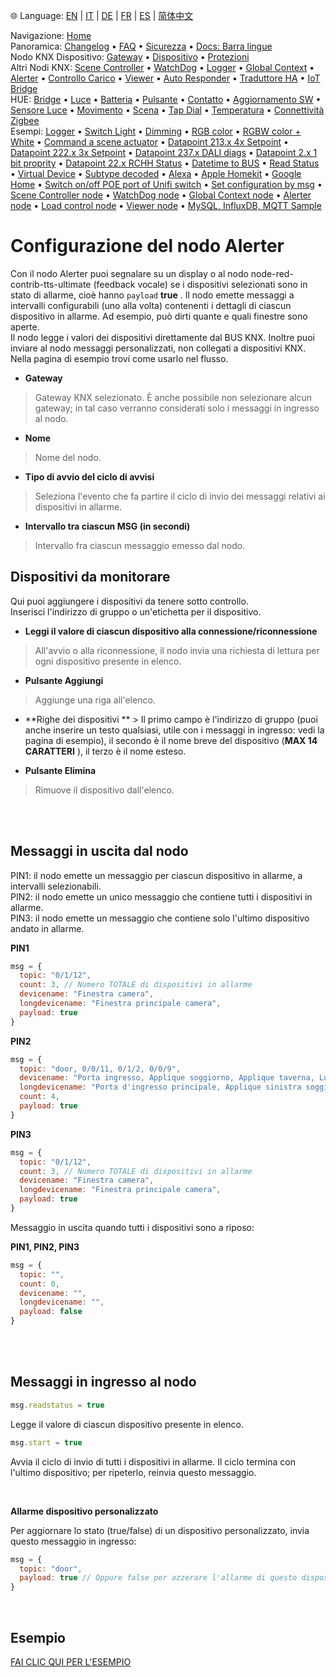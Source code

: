 🌐 Language: [EN](https://supergiovane.github.io/node-red-contrib-knx-ultimate/wiki/Alerter-Configuration) | [IT](https://supergiovane.github.io/node-red-contrib-knx-ultimate/wiki/it-Alerter-Configuration) | [DE](https://supergiovane.github.io/node-red-contrib-knx-ultimate/wiki/de-Alerter-Configuration) | [FR](https://supergiovane.github.io/node-red-contrib-knx-ultimate/wiki/fr-Alerter-Configuration) | [ES](https://supergiovane.github.io/node-red-contrib-knx-ultimate/wiki/es-Alerter-Configuration) | [简体中文](https://supergiovane.github.io/node-red-contrib-knx-ultimate/wiki/zh-CN-Alerter-Configuration)

<!-- NAV START -->
Navigazione: [Home](https://supergiovane.github.io/node-red-contrib-knx-ultimate/wiki/it-Home)  
Panoramica: [Changelog](https://github.com/Supergiovane/node-red-contrib-knx-ultimate/blob/master/CHANGELOG.md) • [FAQ](https://supergiovane.github.io/node-red-contrib-knx-ultimate/wiki/it-FAQ-Troubleshoot) • [Sicurezza](https://supergiovane.github.io/node-red-contrib-knx-ultimate/wiki/it-SECURITY) • [Docs: Barra lingue](https://supergiovane.github.io/node-red-contrib-knx-ultimate/wiki/it-Docs-Language-Bar)  
Nodo KNX Dispositivo: [Gateway](https://supergiovane.github.io/node-red-contrib-knx-ultimate/wiki/it-Gateway-configuration) • [Dispositivo](https://supergiovane.github.io/node-red-contrib-knx-ultimate/wiki/it-Device) • [Protezioni](https://supergiovane.github.io/node-red-contrib-knx-ultimate/wiki/it-Protections)  
Altri Nodi KNX: [Scene Controller](https://supergiovane.github.io/node-red-contrib-knx-ultimate/wiki/it-SceneController-Configuration) • [WatchDog](https://supergiovane.github.io/node-red-contrib-knx-ultimate/wiki/it-WatchDog-Configuration) • [Logger](https://supergiovane.github.io/node-red-contrib-knx-ultimate/wiki/it-Logger-Configuration) • [Global Context](https://supergiovane.github.io/node-red-contrib-knx-ultimate/wiki/it-GlobalVariable) • [Alerter](https://supergiovane.github.io/node-red-contrib-knx-ultimate/wiki/it-Alerter-Configuration) • [Controllo Carico](https://supergiovane.github.io/node-red-contrib-knx-ultimate/wiki/it-LoadControl-Configuration) • [Viewer](https://supergiovane.github.io/node-red-contrib-knx-ultimate/wiki/it-knxUltimateViewer) • [Auto Responder](https://supergiovane.github.io/node-red-contrib-knx-ultimate/wiki/it-KNXAutoResponder) • [Traduttore HA](https://supergiovane.github.io/node-red-contrib-knx-ultimate/wiki/it-HATranslator) • [IoT Bridge](https://supergiovane.github.io/node-red-contrib-knx-ultimate/wiki/it-IoT-Bridge-Configuration)  
HUE: [Bridge](https://supergiovane.github.io/node-red-contrib-knx-ultimate/wiki/it-HUE%20Bridge%20configuration) • [Luce](https://supergiovane.github.io/node-red-contrib-knx-ultimate/wiki/it-HUE%20Light) • [Batteria](https://supergiovane.github.io/node-red-contrib-knx-ultimate/wiki/it-HUE%20Battery) • [Pulsante](https://supergiovane.github.io/node-red-contrib-knx-ultimate/wiki/it-HUE%20Button) • [Contatto](https://supergiovane.github.io/node-red-contrib-knx-ultimate/wiki/it-HUE%20Contact%20sensor) • [Aggiornamento SW](https://supergiovane.github.io/node-red-contrib-knx-ultimate/wiki/it-HUE%20Device%20software%20update) • [Sensore Luce](https://supergiovane.github.io/node-red-contrib-knx-ultimate/wiki/it-HUE%20Light%20sensor) • [Movimento](https://supergiovane.github.io/node-red-contrib-knx-ultimate/wiki/it-HUE%20Motion) • [Scena](https://supergiovane.github.io/node-red-contrib-knx-ultimate/wiki/it-HUE%20Scene) • [Tap Dial](https://supergiovane.github.io/node-red-contrib-knx-ultimate/wiki/it-HUE%20Tapdial) • [Temperatura](https://supergiovane.github.io/node-red-contrib-knx-ultimate/wiki/it-HUE%20Temperature%20sensor) • [Connettività Zigbee](https://supergiovane.github.io/node-red-contrib-knx-ultimate/wiki/it-HUE%20Zigbee%20connectivity)  
Esempi: [Logger](https://supergiovane.github.io/node-red-contrib-knx-ultimate/wiki/it-Logger-Sample) • [Switch Light](https://supergiovane.github.io/node-red-contrib-knx-ultimate/wiki/-Sample---Switch-light) • [Dimming](https://supergiovane.github.io/node-red-contrib-knx-ultimate/wiki/-Sample---Dimming) • [RGB color](https://supergiovane.github.io/node-red-contrib-knx-ultimate/wiki/-Sample---RGB-Color) • [RGBW color + White](https://supergiovane.github.io/node-red-contrib-knx-ultimate/wiki/-Sample---RGBW-Color-plus-White) • [Command a scene actuator](https://supergiovane.github.io/node-red-contrib-knx-ultimate/wiki/-Sample---Control-a-scene-actuator) • [Datapoint 213.x 4x Setpoint](https://supergiovane.github.io/node-red-contrib-knx-ultimate/wiki/-Sample---DPT213) • [Datapoint 222.x 3x Setpoint](https://supergiovane.github.io/node-red-contrib-knx-ultimate/wiki/-Sample---DPT222) • [Datapoint 237.x DALI diags](https://supergiovane.github.io/node-red-contrib-knx-ultimate/wiki/-Sample---DPT237) • [Datapoint 2.x 1 bit proprity](https://supergiovane.github.io/node-red-contrib-knx-ultimate/wiki/-Sample---DPT2) • [Datapoint 22.x RCHH Status](https://supergiovane.github.io/node-red-contrib-knx-ultimate/wiki/-Sample---DPT22) • [Datetime to BUS](https://supergiovane.github.io/node-red-contrib-knx-ultimate/wiki/-Sample---DateTime-to-BUS) • [Read Status](https://supergiovane.github.io/node-red-contrib-knx-ultimate/wiki/-Sample---Read-value-from-Device) • [Virtual Device](https://supergiovane.github.io/node-red-contrib-knx-ultimate/wiki/-Sample---Virtual-Device) • [Subtype decoded](https://supergiovane.github.io/node-red-contrib-knx-ultimate/wiki/-Sample---Subtype) • [Alexa](https://supergiovane.github.io/node-red-contrib-knx-ultimate/wiki/-Sample---Alexa) • [Apple Homekit](https://supergiovane.github.io/node-red-contrib-knx-ultimate/wiki/-Sample---Apple-Homekit) • [Google Home](https://supergiovane.github.io/node-red-contrib-knx-ultimate/wiki/-Sample---Google-Assistant) • [Switch on/off POE port of Unifi switch](https://supergiovane.github.io/node-red-contrib-knx-ultimate/wiki/-Sample---UnifiPOE) • [Set configuration by msg](https://supergiovane.github.io/node-red-contrib-knx-ultimate/wiki/-Sample-setConfig) • [Scene Controller node](https://supergiovane.github.io/node-red-contrib-knx-ultimate/wiki/Sample-Scene-Node) • [WatchDog node](https://supergiovane.github.io/node-red-contrib-knx-ultimate/wiki/-Sample---WatchDog) • [Global Context node](https://supergiovane.github.io/node-red-contrib-knx-ultimate/wiki/SampleGlobalContextNode) • [Alerter node](https://supergiovane.github.io/node-red-contrib-knx-ultimate/wiki/SampleAlerter) • [Load control node](https://supergiovane.github.io/node-red-contrib-knx-ultimate/wiki/SampleLoadControl) • [Viewer node](https://supergiovane.github.io/node-red-contrib-knx-ultimate/wiki/knxUltimateViewer) • [MySQL, InfluxDB, MQTT Sample](https://supergiovane.github.io/node-red-contrib-knx-ultimate/wiki/Sample-KNX2MQTT-KNX2MySQL-KNX2InfluxDB)
<!-- NAV END -->

# Configurazione del nodo Alerter

Con il nodo Alerter puoi segnalare su un display o al nodo node-red-contrib-tts-ultimate (feedback vocale) se i dispositivi selezionati sono in stato di allarme, cioè hanno `payload` **true** .
Il nodo emette messaggi a intervalli configurabili (uno alla volta) contenenti i dettagli di ciascun dispositivo in allarme. Ad esempio, può dirti quante e quali finestre sono aperte.<br/>
Il nodo legge i valori dei dispositivi direttamente dal BUS KNX. Inoltre puoi inviare al nodo messaggi personalizzati, non collegati a dispositivi KNX.<br/>
Nella pagina di esempio trovi come usarlo nel flusso.<br/>

- **Gateway**

> Gateway KNX selezionato. È anche possibile non selezionare alcun gateway; in tal caso verranno considerati solo i messaggi in ingresso al nodo.

- **Nome**

> Nome del nodo.

- **Tipo di avvio del ciclo di avvisi**

> Seleziona l'evento che fa partire il ciclo di invio dei messaggi relativi ai dispositivi in allarme.

- **Intervallo tra ciascun MSG (in secondi)**

> Intervallo fra ciascun messaggio emesso dal nodo.

## Dispositivi da monitorare

Qui puoi aggiungere i dispositivi da tenere sotto controllo.<br/>
Inserisci l'indirizzo di gruppo o un'etichetta per il dispositivo.<br/>

- **Leggi il valore di ciascun dispositivo alla connessione/riconnessione**

> All'avvio o alla riconnessione, il nodo invia una richiesta di lettura per ogni dispositivo presente in elenco.

- **Pulsante Aggiungi**

> Aggiunge una riga all'elenco.

- **Righe dei dispositivi ** > Il primo campo è l'indirizzo di gruppo (puoi anche inserire un testo qualsiasi, utile con i messaggi in ingresso: vedi la pagina di esempio), il secondo è il nome breve del dispositivo (**MAX 14 CARATTERI** ), il terzo è il nome esteso.

- **Pulsante Elimina**

> Rimuove il dispositivo dall'elenco.

<br/>
<br/>

## Messaggi in uscita dal nodo

PIN1: il nodo emette un messaggio per ciascun dispositivo in allarme, a intervalli selezionabili.<br/>
PIN2: il nodo emette un unico messaggio che contiene tutti i dispositivi in allarme.<br/>
PIN3: il nodo emette un messaggio che contiene solo l'ultimo dispositivo andato in allarme.<br/>

**PIN1**

```javascript
msg = {
  topic: "0/1/12",
  count: 3, // Numero TOTALE di dispositivi in allarme
  devicename: "Finestra camera",
  longdevicename: "Finestra principale camera",
  payload: true
}
```

**PIN2**

```javascript
msg = {
  topic: "door, 0/0/11, 0/1/2, 0/0/9",
  devicename: "Porta ingresso, Applique soggiorno, Applique taverna, Luce studio",
  longdevicename: "Porta d'ingresso principale, Applique sinistra soggiorno, Applique destra taverna, Luce soffitto studio",
  count: 4,
  payload: true
}
```

**PIN3**

```javascript
msg = {
  topic: "0/1/12",
  count: 3, // Numero TOTALE di dispositivi in allarme
  devicename: "Finestra camera",
  longdevicename: "Finestra principale camera",
  payload: true
}
```

Messaggio in uscita quando tutti i dispositivi sono a riposo:

**PIN1, PIN2, PIN3**

```javascript
msg = {
  topic: "",
  count: 0,
  devicename: "",
  longdevicename: "",
  payload: false
}
```

<br/>
<br/>

## Messaggi in ingresso al nodo

```javascript
msg.readstatus = true
```

Legge il valore di ciascun dispositivo presente in elenco.

```javascript
msg.start = true
```

Avvia il ciclo di invio di tutti i dispositivi in allarme. Il ciclo termina con l'ultimo dispositivo; per ripeterlo, reinvia questo messaggio.

<br/>

**Allarme dispositivo personalizzato** <br/>

Per aggiornare lo stato (true/false) di un dispositivo personalizzato, invia questo messaggio in ingresso:

```javascript
msg = {
  topic: "door",
  payload: true // Oppure false per azzerare l'allarme di questo dispositivo
}
```

<br/>

## Esempio

<a href="https://supergiovane.github.io/node-red-contrib-knx-ultimate/wiki/SampleAlerter">FAI CLIC QUI PER L'ESEMPIO</a>

<br/>
<br/>
<br/>
